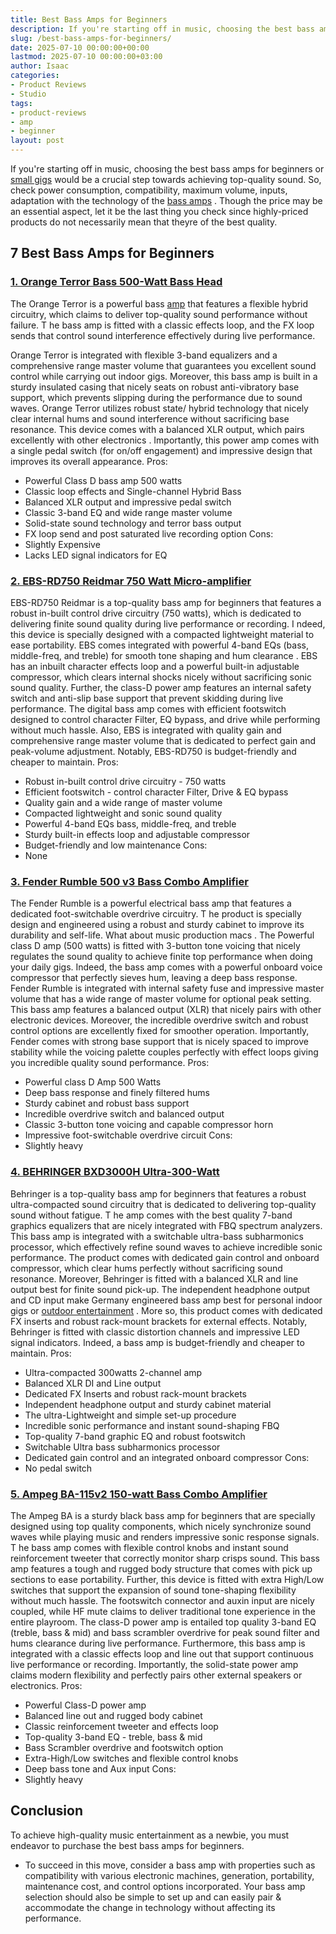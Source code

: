 ```yaml
---
title: Best Bass Amps for Beginners
description: If you're starting off in music, choosing the best bass amps for beginners or small gigs would be a crucial step towards achieving top-quality sound. So,...
slug: /best-bass-amps-for-beginners/
date: 2025-07-10 00:00:00+00:00
lastmod: 2025-07-10 00:00:00+03:00
author: Isaac
categories:
- Product Reviews
- Studio
tags:
- product-reviews
- amp
- beginner
layout: post
---
```

If you're starting off in music, choosing the best bass amps for beginners or
[small gigs](https://pestpolicy.com/best-bass-amps-for-small-gigs/)
would be a crucial step towards achieving top-quality sound.
So, check power consumption, compatibility, maximum volume, inputs, adaptation with the technology of the
[bass amps](https://en.wikipedia.org/wiki/Bass_amplifier)
.
Though the price may be an essential aspect, let it be the last thing you check since highly-priced products do not necessarily mean that theyre of the best quality.
## 7 Best Bass Amps for Beginners
### [1. Orange Terror Bass 500-Watt Bass Head](https://www.amazon.com/dp/B07HRW7DBC/?tag=p-policy-20)
The Orange Terror is a powerful bass [amp](https://pestpolicy.com/best-bass-amps-for-metal/) that features a flexible hybrid circuitry, which claims to deliver top-quality sound performance without failure.
T
he bass amp is fitted with a classic effects loop, and the FX loop sends that control sound interference effectively during live performance.

Orange Terror is integrated with flexible 3-band equalizers and a comprehensive range master volume that guarantees you excellent sound control while carrying out indoor gigs.
Moreover, this bass amp is built in a sturdy insulated casing that nicely seats on robust anti-vibratory base support, which prevents slipping during the performance due to sound waves.
Orange Terror utilizes robust state/ hybrid technology that nicely clear internal hums and sound interference without sacrificing base resonance. This device comes with a balanced XLR output, which pairs excellently
with other electronics
.
Importantly, this power amp comes with a single pedal switch (for on/off engagement) and impressive design that improves its overall appearance.
Pros:
- Powerful Class D bass amp  500 watts
- Classic loop effects and Single-channel Hybrid Bass
- Balanced XLR output and impressive pedal switch
- Classic 3-band EQ and wide range master volume
- Solid-state sound technology and terror bass output
- FX loop send and post saturated live recording option
Cons:
- Slightly Expensive
- Lacks LED signal indicators for EQ

### [2. EBS-RD750 Reidmar 750 Watt Micro-amplifier](https://www.amazon.com/dp/B017BWN13W/?tag=p-policy-20)
EBS-RD750 Reidmar is a top-quality bass amp for beginners that features a robust in-built control drive circuitry (750 watts), which is dedicated to delivering finite sound quality during live performance or recording.
I
ndeed, this device is specially designed with a compacted lightweight material to ease portability. EBS comes integrated with powerful 4-band EQs (bass, middle-freq, and treble) for smooth tone shaping and
hum clearance
.
EBS has an inbuilt character effects loop and a powerful built-in adjustable compressor, which clears internal shocks nicely without sacrificing sonic sound quality. Further, the class-D power amp features an internal safety switch and anti-slip base support that prevent skidding during live performance.
The digital bass amp comes with efficient footswitch designed to control character Filter, EQ bypass, and drive while performing without much hassle. Also, EBS is integrated with quality gain and comprehensive range master volume that is dedicated to perfect gain and peak-volume adjustment.
Notably, EBS-RD750 is budget-friendly and cheaper to maintain.
Pros:
- Robust in-built control drive circuitry - 750 watts
- Efficient footswitch - control character Filter, Drive & EQ bypass
- Quality gain and a wide range of master volume
- Compacted lightweight and sonic sound quality
- Powerful 4-band EQs  bass, middle-freq, and treble
- Sturdy built-in effects loop and adjustable compressor
- Budget-friendly and low maintenance
Cons:
- None

### [3. Fender Rumble 500 v3 Bass Combo Amplifier](https://www.amazon.com/dp/B00HWINPLO/?tag=p-policy-20)
The Fender Rumble is a powerful electrical bass amp that features a dedicated foot-switchable overdrive circuitry.
T
he product is specially design and engineered using a robust and sturdy cabinet to improve its durability and self-life. What about
music production macs
.
The Powerful class D amp (500 watts) is fitted with 3-button tone voicing that nicely regulates the sound quality to achieve finite top performance when doing your daily gigs.
Indeed, the bass amp comes with a powerful onboard voice compressor that perfectly sieves hum, leaving a deep bass response.
Fender Rumble is integrated with internal safety fuse and impressive master volume that has a wide range of master volume for optional peak setting. This bass amp features a balanced output (XLR) that nicely pairs with other electronic devices.
Moreover, the incredible overdrive switch and robust control options are excellently fixed for smoother operation. Importantly, Fender comes with strong base support that is nicely spaced to improve stability while the voicing palette couples perfectly with effect loops giving you incredible quality sound performance.
Pros:
- Powerful class D Amp  500 Watts
- Deep bass response and finely filtered hums
- Sturdy cabinet and robust bass support
- Incredible overdrive switch and balanced output
- Classic 3-button tone voicing and capable compressor horn
- Impressive foot-switchable overdrive circuit
Cons:
- Slightly heavy
### [4. BEHRINGER BXD3000H Ultra-300-Watt](https://www.amazon.com/dp/B008O516JM/?tag=p-policy-20)
Behringer is a top-quality bass amp for beginners that features a robust ultra-compacted sound circuitry that is dedicated to delivering top-quality sound without fatigue.
T
he amp comes with the best quality 7-band graphics equalizers that are nicely integrated with FBQ spectrum analyzers.
This bass amp is integrated with a switchable ultra-bass subharmonics processor, which effectively refine sound waves to achieve incredible sonic performance. The product comes with dedicated gain control and onboard compressor, which clear hums perfectly without sacrificing sound resonance.
Moreover, Behringer is fitted with a balanced XLR and line output best for finite sound pick-up. The independent headphone output and CD input make Germany engineered bass amp best for personal indoor gigs or
[outdoor entertainment](https://pestpolicy.com/best-camera-for-concerts/)
. More so, this product comes with dedicated FX inserts and robust rack-mount brackets for external effects.
Notably, Behringer is fitted with classic distortion channels and impressive LED signal indicators. Indeed, a bass amp is budget-friendly and cheaper to maintain.
Pros:
- Ultra-compacted 300watts 2-channel amp
- Balanced XLR DI and Line output
- Dedicated FX Inserts and robust rack-mount brackets
- Independent headphone output and sturdy cabinet material
- The ultra-Lightweight and simple set-up procedure
- Incredible sonic performance and instant sound-shaping FBQ
- Top-quality 7-band graphic EQ and robust footswitch
- Switchable Ultra bass subharmonics processor
- Dedicated gain control and an integrated onboard compressor
Cons:
- No pedal switch
### [5. Ampeg BA-115v2 150-watt Bass Combo Amplifier](https://www.amazon.com/dp/B07GDBDCRN/?tag=p-policy-20)
The Ampeg BA is a sturdy black bass amp for beginners that are specially designed using top quality components, which nicely synchronize sound waves while playing music and renders impressive sonic response signals.
T
he bass amp comes with flexible control knobs and instant sound reinforcement tweeter that correctly monitor sharp crisps sound.
This bass amp features a tough and rugged body structure that comes with pick up sections to ease portability. Further, this device is fitted with extra High/Low switches that support the expansion of sound tone-shaping flexibility without much hassle. The footswitch connector and auxin input are nicely coupled, while HF mute claims to deliver traditional tone experience in the entire playroom.
The class-D power amp is entailed top quality 3-band EQ (treble, bass & mid) and bass scrambler overdrive for peak sound filter and hums clearance during live performance. Furthermore, this bass amp is integrated with a classic effects loop and line out that support continuous live performance or recording.
Importantly, the solid-state power amp claims modern flexibility and perfectly pairs other external speakers or electronics.
Pros:
- Powerful Class-D power amp
- Balanced line out and rugged body cabinet
- Classic reinforcement tweeter and effects loop
- Top-quality 3-band EQ - treble, bass & mid
- Bass Scrambler overdrive and footswitch option
- Extra-High/Low switches and flexible control knobs
- Deep bass tone and Aux input
Cons:
- Slightly heavy
## Conclusion
To achieve high-quality music entertainment as a newbie, you must endeavor to purchase the best bass amps for beginners.
- To succeed in this move, consider a bass amp with properties such as compatibility with various electronic machines, generation, portability, maintenance cost, and control options incorporated.
Your bass amp selection should also be simple to set up and can easily pair & accommodate the change in technology without affecting its performance.
